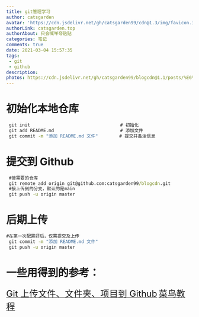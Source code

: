 ```yaml
---
title: git管理学习
author: catsgarden
avatar: 'https://cdn.jsdelivr.net/gh/catsgarden99/cdn@1.3/img/favicon.ico'
authorLink: catsgarden.top
authorAbout: 只会喊咩夸贴贴
categories: 笔记
comments: true
date: 2021-03-04 15:57:35
tags:
 - git
 - github
description:
photos: https://cdn.jsdelivr.net/gh/catsgarden99/blogcdn@1.1/posts/%E6%96%87%E7%AB%A0%E9%BB%98%E8%AE%A4.jpg
---
```


# 初始化本地仓库
```cmd
 git init                                  # 初始化
 git add README.md                         # 添加文件
 git commit -m "添加 README.md 文件"        # 提交并备注信息
```

# 提交到 Github
```cmd
 #接需要的仓库
 git remote add origin git@github.com:catsgarden99/blogcdn.git
 #接上传到的分支，默认的是main
 git push -u origin master
```
# 后期上传
```cmd
#在第一次配置好后，仅需提交及上传
 git commit -m "添加 README.md 文件"  
 git push -u origin master
```

# 一些用得到的参考：
[<font size=5>Git 上传文件、文件夹、项目到 Github</font>](https://blog.csdn.net/jerryhanjj/article/details/72777618)
[<font size=5>菜鸟教程</font>](https://www.runoob.com/git/git-remote-repo.html)
